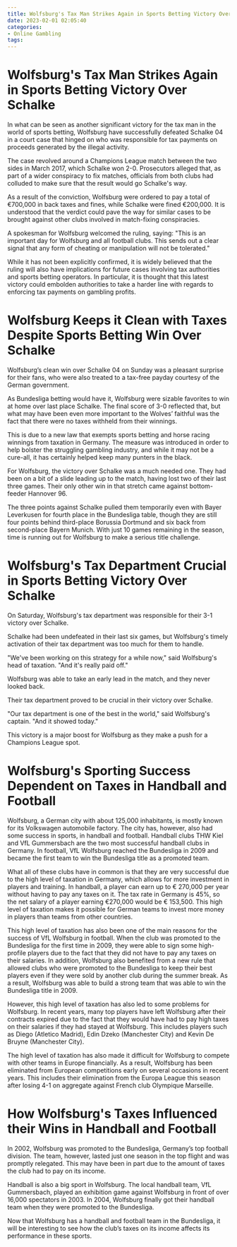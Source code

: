 ```yaml
---
title: Wolfsburg's Tax Man Strikes Again in Sports Betting Victory Over Schalke
date: 2023-02-01 02:05:40
categories:
- Online Gambling
tags:
---
```



#  Wolfsburg's Tax Man Strikes Again in Sports Betting Victory Over Schalke

In what can be seen as another significant victory for the tax man in the world of sports betting, Wolfsburg have successfully defeated Schalke 04 in a court case that hinged on who was responsible for tax payments on proceeds generated by the illegal activity.

The case revolved around a Champions League match between the two sides in March 2017, which Schalke won 2-0. Prosecutors alleged that, as part of a wider conspiracy to fix matches, officials from both clubs had colluded to make sure that the result would go Schalke's way.

As a result of the conviction, Wolfsburg were ordered to pay a total of €700,000 in back taxes and fines, while Schalke were fined €200,000. It is understood that the verdict could pave the way for similar cases to be brought against other clubs involved in match-fixing conspiracies.

A spokesman for Wolfsburg welcomed the ruling, saying: "This is an important day for Wolfsburg and all football clubs. This sends out a clear signal that any form of cheating or manipulation will not be tolerated."

While it has not been explicitly confirmed, it is widely believed that the ruling will also have implications for future cases involving tax authorities and sports betting operators. In particular, it is thought that this latest victory could embolden authorities to take a harder line with regards to enforcing tax payments on gambling profits.

#  Wolfsburg Keeps it Clean with Taxes Despite Sports Betting Win Over Schalke

Wolfsburg’s clean win over Schalke 04 on Sunday was a pleasant surprise for their fans, who were also treated to a tax-free payday courtesy of the German government.

As Bundesliga betting would have it, Wolfsburg were sizable favorites to win at home over last place Schalke. The final score of 3-0 reflected that, but what may have been even more important to the Wolves’ faithful was the fact that there were no taxes withheld from their winnings.

This is due to a new law that exempts sports betting and horse racing winnings from taxation in Germany. The measure was introduced in order to help bolster the struggling gambling industry, and while it may not be a cure-all, it has certainly helped keep many punters in the black.

For Wolfsburg, the victory over Schalke was a much needed one. They had been on a bit of a slide leading up to the match, having lost two of their last three games. Their only other win in that stretch came against bottom-feeder Hannover 96.

The three points against Schalke pulled them temporarily even with Bayer Leverkusen for fourth place in the Bundesliga table, though they are still four points behind third-place Borussia Dortmund and six back from second-place Bayern Munich. With just 10 games remaining in the season, time is running out for Wolfsburg to make a serious title challenge.

#  Wolfsburg's Tax Department Crucial in Sports Betting Victory Over Schalke 

On Saturday, Wolfsburg's tax department was responsible for their 3-1 victory over Schalke. 

Schalke had been undefeated in their last six games, but Wolfsburg's timely activation of their tax department was too much for them to handle. 

"We've been working on this strategy for a while now," said Wolfsburg's head of taxation. "And it's really paid off." 

Wolfsburg was able to take an early lead in the match, and they never looked back. 

Their tax department proved to be crucial in their victory over Schalke. 

"Our tax department is one of the best in the world," said Wolfsburg's captain. "And it showed today." 

This victory is a major boost for Wolfsburg as they make a push for a Champions League spot.

#  Wolfsburg's Sporting Success Dependent on Taxes in Handball and Football 

Wolfsburg, a German city with about 125,000 inhabitants, is mostly known for its Volkswagen automobile factory. The city has, however, also had some success in sports, in handball and football. Handball clubs THW Kiel and VfL Gummersbach are the two most successful handball clubs in Germany. In football, VfL Wolfsburg reached the Bundesliga in 2009 and became the first team to win the Bundesliga title as a promoted team.

What all of these clubs have in common is that they are very successful due to the high level of taxation in Germany, which allows for more investment in players and training. In handball, a player can earn up to € 270,000 per year without having to pay any taxes on it. The tax rate in Germany is 45%, so the net salary of a player earning €270,000 would be € 153,500. This high level of taxation makes it possible for German teams to invest more money in players than teams from other countries.

This high level of taxation has also been one of the main reasons for the success of VfL Wolfsburg in football. When the club was promoted to the Bundesliga for the first time in 2009, they were able to sign some high-profile players due to the fact that they did not have to pay any taxes on their salaries. In addition, Wolfsburg also benefited from a new rule that allowed clubs who were promoted to the Bundesliga to keep their best players even if they were sold by another club during the summer break. As a result, Wolfsburg was able to build a strong team that was able to win the Bundesliga title in 2009.

However, this high level of taxation has also led to some problems for Wolfsburg. In recent years, many top players have left Wolfsburg after their contracts expired due to the fact that they would have had to pay high taxes on their salaries if they had stayed at Wolfsburg. This includes players such as Diego (Atletico Madrid), Edin Dzeko (Manchester City) and Kevin De Bruyne (Manchester City).

The high level of taxation has also made it difficult for Wolfsburg to compete with other teams in Europe financially. As a result, Wolfsburg has been eliminated from European competitions early on several occasions in recent years. This includes their elimination from the Europa League this season after losing 4-1 on aggregate against French club Olympique Marseille.

#  How Wolfsburg's Taxes Influenced their Wins in Handball and Football

In 2002, Wolfsburg was promoted to the Bundesliga, Germany’s top football division. The team, however, lasted just one season in the top flight and was promptly relegated. This may have been in part due to the amount of taxes the club had to pay on its income.

Handball is also a big sport in Wolfsburg. The local handball team, VfL Gummersbach, played an exhibition game against Wolfsburg in front of over 16,000 spectators in 2003. In 2004, Wolfsburg finally got their handball team when they were promoted to the Bundesliga.

Now that Wolfsburg has a handball and football team in the Bundesliga, it will be interesting to see how the club’s taxes on its income affects its performance in these sports.